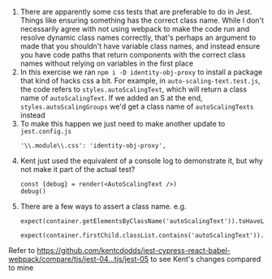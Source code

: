 1. There are apparently some css tests that are preferable to do in Jest. Things like ensuring something has the correct class name. While I don't necessarily agree with not using webpack to make the code run and resolve dynamic class names correctly, that's perhaps an argument to made that you shouldn't have variable class names, and instead ensure you have code paths that return components with the correct class names without relying on variables in the first place
1. In this exercise we ran `npm i -D identity-obj-proxy` to install a package that kind of hacks css a bit. For example, in `auto-scaling-text.test.js`, the code refers to `styles.autoScalingText`, which will return a class name of `autoScalingText`. If we added an S at the end, `styles.autoScalingGroups` we'd get a class name of `autoScalingTexts` instead
1. To make this happen we just need to make another update to `jest.config.js`
    ```
    '\\.module\\.css': 'identity-obj-proxy',
    ```
1. Kent just used the equivalent of a console log to demonstrate it, but why not make it part of the actual test?
    ```
    const {debug} = render(<AutoScalingText />)
    debug()
    ```
1. There are a few ways to assert a class name. e.g.
    ```
    expect(container.getElementsByClassName('autoScalingText')).toHaveLength(1)

    expect(container.firstChild.classList.contains('autoScalingText')).toBe(true)
    ```

Refer to https://github.com/kentcdodds/jest-cypress-react-babel-webpack/compare/tjs/jest-04...tjs/jest-05 to see Kent's changes compared to mine